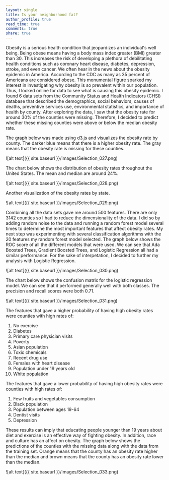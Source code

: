 ```yaml
---
layout: single
title: Is your neighborhood fat?
author_profile: true
read_time: true
comments: true
share: true
---
```

Obesity is a serious health condition that jeopardizes an individual's well being. Being obese means having a body mass index greater (BMI) greater than 30. This increases the risk of developing a plethora of debilitating health conditions such as coronary heart disease, diabetes, depression, stroke, and even cancer. We often hear in the news about the obesity epidemic in America. According to the CDC as many as 35 percent of Americans are considered obese. This monumental figure sparked my interest in investigating why obesity is so prevalent within our population. Thus, I looked online for data to see what is causing this obesity epidemic. I found 6 data sets from the Community Status and Health Indicators (CHSI) database that described the demographics, social behaviors, causes of deaths, preventive services use, environmental statistics, and importance of health by county. After exploring the data, I saw that the obesity rate for around 30% of the counties were missing. Therefore, I decided to predict whether these missing counties were above or below the median obesity rate.

The graph below was made using d3.js and visualizes the obesity rate by county. The darker blue means that there is a higher obesity rate. The gray means that the obesity rate is missing for these counties.

![alt text]({{ site.baseurl }}/images/Selection_027.png) 

The chart below shows the distribution of obesity rates throughout the United States. The mean and median are around 24%.

![alt text]({{ site.baseurl }}/images/Selection_028.png)

Another visualization of the obesity rates by state. 

![alt text]({{ site.baseurl }}/images/Selection_029.png)

Combining all the data sets gave me around 500 features. There are only 3142 counties so I had to reduce the dimensionality of the data. I did so by adding random noise to the data and running a random forest model several times to determine the most important features that affect obesity rates. My next step was experimenting with several classification algorithms with the 20 features my random forest model selected. The graph below shows the ROC score of all the different models that were used. We can see that Ada Boosted Trees, Gradient Boosted Trees, and Logistic Regression all had a similar performance. For the sake of interpetation, I decided to further my analysis with Logistic Regression.

![alt text]({{ site.baseurl }}/images/Selection_030.png)

The chart below shows the confusion matrix for the logistic regression model. We can see that it performed generally well with both classes. The precision and recall scores were both 0.71. 

![alt text]({{ site.baseurl }}/images/Selection_031.png)

The features that gave a higher probability of having high obesity rates were counties with high rates of: 

1. No exercise
2. Diabetes
3. Primary care physician visits
4. Poverty
5. Asian population
6. Toxic chemicals
7. Recent drug use
8. Females with heart disease
9. Population under 19 years old
10. White population

The features that gave a lower probability of having high obesity rates were counties with high rates of: 

1. Few fruits and vegetables consumption
2. Black population
3. Population between ages 19-64
4. Dentist visits
5. Depression

These results can imply that educating people younger than 19 years about diet and exercise is an effective way of fighting obesity. In addition, race and culture has an affect on obesity. The graph below shows the predictions of the counties with the missing data along with the data from the training set. Orange means that the county has an obesity rate higher than the median and brown means that the county has an obesity rate lower than the median.

![alt text]({{ site.baseurl }}/images/Selection_033.png)

